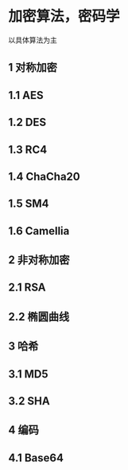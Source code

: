 # 加密算法，密码学

以具体算法为主

## 1 对称加密

## 1.1 AES

## 1.2 DES

## 1.3 RC4

## 1.4 ChaCha20

## 1.5 SM4

## 1.6 Camellia

## 2 非对称加密

## 2.1 RSA

## 2.2 椭圆曲线

## 3 哈希

## 3.1 MD5

## 3.2 SHA

## 4 编码

## 4.1 Base64